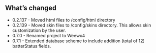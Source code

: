 ## What’s changed



- 0.2.137 - Moved html files to /config/html directory
- 0.2.139 - Moved skin files to /config/skins directory.  This allows skin customization by the user.
- 0.7.0 - Renamed project to Weewx4
- 0.7.1 - Extended database scheme to include addition (total of 12) batterStatus fields.
